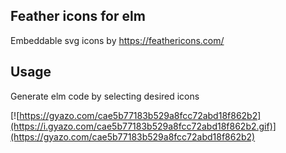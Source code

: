 ## Feather icons for elm

Embeddable svg icons by https://feathericons.com/

## Usage

Generate elm code by selecting desired icons

[![https://gyazo.com/cae5b77183b529a8fcc72abd18f862b2](https://i.gyazo.com/cae5b77183b529a8fcc72abd18f862b2.gif)](https://gyazo.com/cae5b77183b529a8fcc72abd18f862b2)
